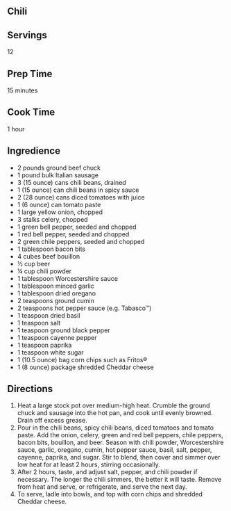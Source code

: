 ## Chili 

## Servings 

12 

## Prep Time 

15 minutes 

## Cook Time 

1 hour

## Ingredience 
* 2 pounds ground beef chuck
* 1 pound bulk Italian sausage
* 3 (15 ounce) cans chili beans, drained
* 1 (15 ounce) can chili beans in spicy sauce
* 2 (28 ounce) cans diced tomatoes with juice
* 1 (6 ounce) can tomato paste
* 1 large yellow onion, chopped
* 3 stalks celery, chopped
* 1 green bell pepper, seeded and chopped
* 1 red bell pepper, seeded and chopped
* 2 green chile peppers, seeded and chopped
* 1 tablespoon bacon bits
* 4 cubes beef bouillon
* ½ cup beer
* ¼ cup chili powder
* 1 tablespoon Worcestershire sauce
* 1 tablespoon minced garlic
* 1 tablespoon dried oregano
* 2 teaspoons ground cumin
* 2 teaspoons hot pepper sauce (e.g. Tabasco™)
* 1 teaspoon dried basil
* 1 teaspoon salt
* 1 teaspoon ground black pepper
* 1 teaspoon cayenne pepper
* 1 teaspoon paprika
* 1 teaspoon white sugar
* 1 (10.5 ounce) bag corn chips such as Fritos®
* 1 (8 ounce) package shredded Cheddar cheese 

## Directions 
1. Heat a large stock pot over medium-high heat. Crumble the ground chuck and sausage into the hot pan, and cook until evenly browned. Drain off excess grease.
2. Pour in the chili beans, spicy chili beans, diced tomatoes and tomato paste. Add the onion, celery, green and red bell peppers, chile peppers, bacon bits, bouillon, and beer. Season with chili powder, Worcestershire sauce, garlic, oregano, cumin, hot pepper sauce, basil, salt, pepper, cayenne, paprika, and sugar. Stir to blend, then cover and simmer over low heat for at least 2 hours, stirring occasionally.
3. After 2 hours, taste, and adjust salt, pepper, and chili powder if necessary. The longer the chili simmers, the better it will taste. Remove from heat and serve, or refrigerate, and serve the next day. 
4. To serve, ladle into bowls, and top with corn chips and shredded Cheddar cheese. 

